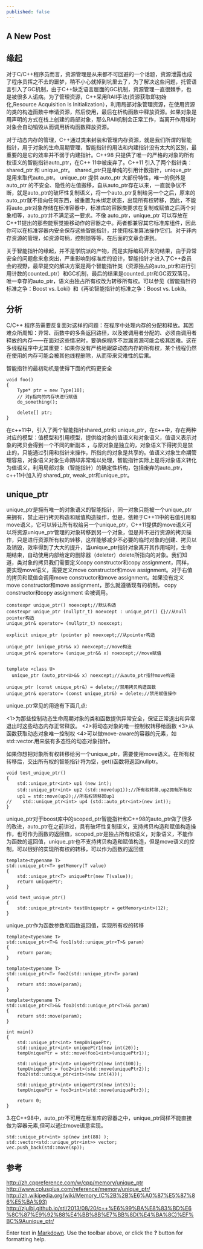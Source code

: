 ```yaml
---
published: false
---
```


## A New Post
缘起
--

对于C/C++程序员而言，资源管理是从来都不可回避的一个话题，资源泄露也成了程序员挥之不去的噩梦，稍不小心就掉到坑里去了，为了解决这些问题，托管语言引入了GC机制，由于C++缺乏语言层面的GC机制，资源管理一直很棘手，也是被很多人诟病。为了管理资源，C++采用RAII手法(资源获取即初始化,Resource Acquisition Is Initialization），利用局部对象管理资源，在使用资源的类的构造函数中申请资源，然后使用，最后在析构函数中释放资源。如果对象是用声明的方式在栈上创建的局部对象，那么RAII机制会正常工作，当离开作用域时对象会自动销毁从而调用析构函数释放资源。

对于动态内存的管理，C++通过类来封装和管理内存资源，就是我们所谓的智能指针，用于对象的生命周期管理，智能指针的用法和内建指针没有太大的区别，最重要的是它的效率并不弱于内建指针。C++98 只提供了唯一的严格的对象的所有权语义的智能指针auto_ptr，在C++ 11中被废弃了。C++11  引入了两个指针类： shared_ptr 和 unique_ptr。 shared_ptr只是单纯的引用计数指针，unique_ptr 是用来取代auto_ptr。 unique_ptr 提供 auto_ptr 大部份特性，唯一的例外是 auto_ptr 的不安全、隐性的左值搬移，自从auto_ptr存在以来，一直就争议不断，就是auto_ptr的破坏性复制语义，将一个auto_ptr复制给另一个之后，原来的auto_ptr就不指向任何东西，被重置为未绑定状态，出现所有权转移，因此，不能将auto_ptr对象存储在标准容器中，标准库的容器类要求在复制或赋值之后两个对象相等，auto_ptr并不满足这一要求。不像 auto_ptr，unique_ptr 可以存放在 C++11提出的那些能察觉搬移动作的容器之中。两者都兼容其它标准库组件，因此你可以在标准容器内安全保存这些智能指针，并使用标准算法操作它们。对于非内存资源的管理，如资源句柄，控制锁等等，在后面的文章会讲到。

 关于智能指针的缘起，并不是学院派的产物，而是实际编码开发的结果，由于异常安全的问题愈来愈突出，严重影响到标准库的设计，智能指针才进入了C++委员会的视野，最早提交的解决方案是两个智能指针类（资源独占的auto_ptr和进行引用计数的counted_ptr）和GC机制，最后的结果是counted_ptr和GC双双落马，唯一幸存的auto_ptr，语义由独占所有权改为转移所有权。可以参见《智能指针的标准之争：Boost vs. Loki》和《再论智能指针的标准之争：Boost vs. Loki》。

分析
--

 
C/C++ 程序员需要反复面对这样的问题：在程序中处理内存的分配和释放。其困难众所周知：异常、函数中的多条返回路径，以及被调用者分配的、必须由调用者释放的内存——在面对这些情况时，要确保程序不泄漏资源可能会极其困难。这在多线程程序中尤其重要：如果你没有严格地跟踪动态内存的所有权，某个线程仍然在使用的内存可能会被其他线程删除，从而带来灾难性的后果。

智能指针的最初动机是使得下面的代码更安全

    void foo()
    {
        Type* ptr = new Type[10];
        // 对p指向的内存块进行赋值
        do_something();
    
        delete[] ptr;
    }

在c++11中，引入了两个智能指针shared_ptr和 unique_ptr，在c++中，存在两种对应的模型：值模型和引用模型，提供给对象的值语义和对象语义，值语义表示对象的拷贝会得到一个不同的新副本 ，与原对象是独立的，对象语义下得拷贝是禁止的，只能通过引用和指针来操作，所指向的对象是共享的。值语义对象生命期管理容易，对象语义对象生命期却非常难以处理，智能指针实际上是将对象语义转化为值语义，利用局部对象（智能指针）的确定性析构，包括废弃的auto_ptr，c++11中加入的 shared_ptr,  weak_ptr和unique_ptr。

unique_ptr
----------

unique_ptr是拥有唯一的对象语义的智能指针，同一对象只能被一个unique_ptr来拥有，禁止进行拷贝构造和赋值构造操作，但是，依赖于C++11中的右值引用和move语义，它可以转让所有权给另一个unique_ptr，C++11提供的move语义可以将资源unique_ptr管理的对象转移到另一个对象，但是并不进行资源的拷贝操作，只是进行资源所有权的转移，这样能够减少不必要的临时对象的创建、拷贝以及销毁，效率得到了大大的提升，当unique_ptr指针对象离开其作用域时，生命期结束，自动使用内部给定的删除器（deleter）delete所指向的对象。我们知道，类对象的拷贝我们需要定义copy constructor和copy assignment，同样，要实现move语义，需要定义move constructor和move assignment。对于右值的拷贝和赋值会调用move constructor和move assignment。如果没有定义move constructor和move assignment，那么就遵循现有的机制， copy constructor和copy assignment 会被调用。

    constexpr unique_ptr() noexcept;//默认构造
    constexpr unique_ptr (nullptr_t) noexcept : unique_ptr() {}//从null pointer构造
    unique_ptr& operator= (nullptr_t) noexcept;
    
    explicit unique_ptr (pointer p) noexcept;//从pointer构造
    
    unique_ptr (unique_ptr&& x) noexcept;//move构造
    unique_ptr& operator= (unique_ptr&& x) noexcept;//move赋值
    
    
    template <class U>
      unique_ptr (auto_ptr<U>&& x) noexcept;//从auto_ptr指针move构造
    
    unique_ptr (const unique_ptr&) = delete;//禁用拷贝构造函数
    unique_ptr& operator= (const unique_ptr&) = delete;//禁用赋值操作

unique_ptr常见的用途有下面几点:

<1>为那些控制动态生命周期对象的类和函数提供异常安全，保证正常退出和异常退出时这些动态内存正常释放。
<2>将动态对象的唯一控制权转移给函数
<3>从函数获取动态对象唯一控制权
<4>可以做move-aware的容器的元素，如std::vector.用来装有多态性的动态对象指针。

如果你想把对象所有权转移给另一个unique_ptr，需要使用move语义。在所有权转移后，交出所有权的智能指针将为空，get()函数将返回nullptr。

    void test_unique_ptr()
    {
    	std::unique_ptr<int> up1 (new int);
    	std::unique_ptr<int> up2 (std::move(up1));//所有权转移,up2拥有所有权
      	up1 = std::move(up2);//所有权转移回up1
    //    std::unique_ptr<int> up4 (std::auto_ptr<int>(new int));
    }

unique_ptr对于boost库中的scoped_ptr智能指针和C++98的auto_ptr做了很多的改进，auto_ptr在之前讲过，具有破坏性复制语义，支持拷贝构造和赋值构造操作，也可作为函数的返回值，scoped_ptr是独占所有权语义，对象语义，不能作为函数的返回值，unique_ptr也不支持拷贝构造和赋值构造，但是move语义的控制，可以很好的实现所有权的转移，可以作为函数的返回值


    template<typename T>
    std::unique_ptr<T> getMemory(T value)
    {
    	std::unique_ptr<T> uniquePtr(new T(value));
    	return uniquePtr;
    }
    
    void test_unique_ptr()
    {
    	std::unique_ptr<int> testUniqueptr = getMemory<int>(12);
    }


unique_ptr作为函数参数和函数返回值，实现所有权的转移

    template<typename T>
    std::unique_ptr<T>& foo1(std::unique_ptr<T>& param)
    {
        return param;
    }
    
    template<typename T>
    std::unique_ptr<T> foo2(std::unique_ptr<T> param)
    {
        return std::move(param);
    }
    
    template<typename T>
    std::unique_ptr<T>&& foo3(std::unique_ptr<T>&& param)
    {
        return std::move(param);
    }
    
    int main()
    {
        std::unique_ptr<int> tempUniquePtr;
        std::unique_ptr<int> uniquePtr1(new int(20));
        tempUniquePtr = std::move(foo1<int>(uniquePtr1));
    
        std::unique_ptr<int> uniquePtr2(new int(100));
        tempUniquePtr = foo2<int>(std::move(uniquePtr2));
        foo2(std::unique_ptr<int>(new int(4))); 
    
        std::unique_ptr<int> uniquePtr3(new int(5));
        tempUniquePtr = foo3<int>(std::move(uniquePtr3));
    
        return 0;
    }


3.在C++98中，auto_ptr不可用在标准库的容器之中，unique_ptr同样不能直接做为容器元素,但可以通过move语意实现。

    std::unique_ptr<int> sp(new int(88) );
    std::vector<std::unique_ptr<int>> vector;
    vec.push_back(std::move(sp));


参考
--

http://zh.cppreference.com/w/cpp/memory/unique_ptr
http://www.cplusplus.com/reference/memory/unique_ptr/
http://zh.wikipedia.org/wiki/Memory_(C%2B%2B%E6%A0%87%E5%87%86%E5%BA%93)
http://zjulbj.github.io/stl/2013/08/20/c++%E6%99%BA%E8%83%BD%E6%8C%87%E9%92%88%E4%BB%8B%E7%BB%8D(%E4%BA%8C)%EF%BC%9Aunique_ptr/














Enter text in [Markdown](http://daringfireball.net/projects/markdown/). Use the toolbar above, or click the **?** button for formatting help.
